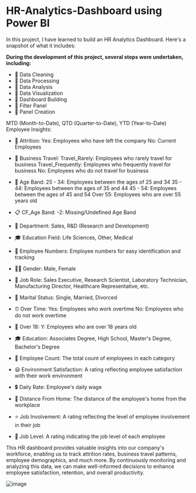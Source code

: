 # HR-Analytics-Dashboard using Power BI




In this project, I have learned to build an HR Analytics Dashboard. Here's a snapshot of what it includes:

**During the development of this project, several steps were undertaken, including:**
- 🔸 Data Cleaning
- 🔸 Data Processing
- 🔸 Data Analysis
- 🔸 Data Visualization
- 🔸 Dashboard Building
- 🔸 Filter Panel
- 🔸 Panel Creation

MTD (Month-to-Date), QTD (Quarter-to-Date), YTD (Year-to-Date) Employee Insights:

- 🏢 Attrition:
Yes: Employees who have left the company
No: Current Employees

- 🚗 Business Travel:
Travel_Rarely: Employees who rarely travel for business
Travel_Frequently: Employees who frequently travel for business
No: Employees who do not travel for business

- 📅 Age Band:
25 - 34: Employees between the ages of 25 and 34
35 - 44: Employees between the ages of 35 and 44
45 - 54: Employees between the ages of 45 and 54
Over 55: Employees who are over 55 years old

- 📋 CF_Age Band:
-2: Missing/Undefined Age Band

- 💼 Department:
Sales, R&D (Research and Development)

- 🎓 Education Field:
Life Sciences, Other, Medical

- 🔢 Employee Numbers:
Employee numbers for easy identification and tracking

- 🧑‍💼 Gender:
Male, Female

- 👔 Job Role:
Sales Executive, Research Scientist, Laboratory Technician, Manufacturing Director, Healthcare Representative, etc.

- 👰 Marital Status:
Single, Married, Divorced

- ⏰ Over Time:
Yes: Employees who work overtime
No: Employees who do not work overtime

- 🔞 Over 18:
Y: Employees who are over 18 years old

- 🎓 Education:
Associates Degree, High School, Master's Degree, Bachelor's Degree

- 👥 Employee Count:
The total count of employees in each category

- 😃 Environment Satisfaction:
A rating reflecting employee satisfaction with their work environment

- 💲 Daily Rate:
Employee's daily wage

- 🚗 Distance From Home:
The distance of the employee's home from the workplace

- ⭐️ Job Involvement:
A rating reflecting the level of employee involvement in their job

- 👔 Job Level:
A rating indicating the job level of each employee


This HR dashboard provides valuable insights into our company's workforce, enabling us to track attrition rates, business travel patterns, employee demographics, and much more. By continuously monitoring and analyzing this data, we can make well-informed decisions to enhance employee satisfaction, retention, and overall productivity.

![image](https://github.com/ymurikinati/HR-Analytics-Dashboard/assets/138186696/acc84e4a-2525-4316-bce3-2afcdc48c99c)


